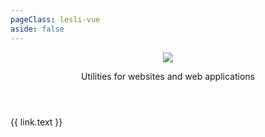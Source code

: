 ```yaml
---
pageClass: lesli-vue
aside: false
---
```

<script setup>
const links = [{
    href: "/vue/elements/",
    icon: "ri-shapes-line",
    text: "Elements"
}, {
    href: "/vue/components/",
    icon: "ri-pages-line",
    text: "Components"
}, {
    href: "/vue/composables/",
    icon: "ri-box-3-line",
    text: "Composables"
}]
</script>

<header class="lesli-page-header">
    <img class="logo m-auto" src="/images/brand/lesli-css.svg" />
    <p class="description">
        Utilities for websites and web applications
    </p>
</header>

<section class="container lesli-page-content-boxes">
    <div class="columns">
        <div class="column" v-for="link in links">
            <a :href="link.href">
                <i :class="link.icon"></i>
                {{ link.text }}
            </a>
        </div>
    </div>
</section>

<style lang="scss" scoped>
@import "./.vitepress/stylesheets/pages/lesli-vue.scss";
</style>
